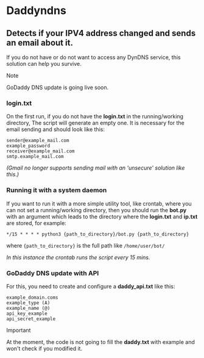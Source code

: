 # Daddyndns
## Detects if your IPV4 address changed and sends an email about it.

If you do not have or do not want to access any DynDNS service, this solution can help you survive.

> [!NOTE]
> GoDaddy DNS update is going live soon.

### login.txt
On the first run, if you do not have the **login.txt** in the running/working directory, The script will generate an empty one. It is necessary for the email sending and should look like this:

```
sender@example_mail.com
example_password
receiver@example_mail.com
smtp.example_mail.com
```

_(Gmail no longer supports sending mail with an 'unsecure' solution like this.)_

### Running it with a system daemon
If you want to run it with a more simple utility tool, like crontab, where you can not set a running/working directory, then you should run the **bot.py** with an argument which leads to the directory where the **login.txt** and **ip.txt** are stored, for example:

```
*/15 * * * * python3 {path_to_directory}/bot.py {path_to_directory}
```

where `{path_to_directory}` is the full path like `/home/user/bot/`

_In this instance the crontab runs the script every 15 mins._

### GoDaddy DNS update with API
For this, you need to create and configure a **daddy_api.txt** like this:

```
example_domain.coms
example_type (A)
example_name (@)
api_key_example
api_secret_example
```

> [!IMPORTANT]
> At the moment, the code is not going to fill the **daddy.txt** with example and won't check if you modified it.